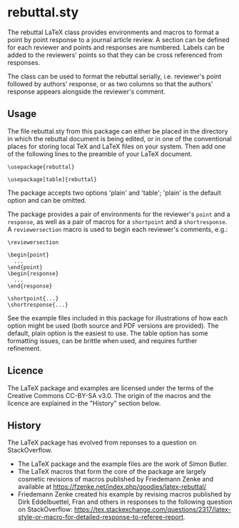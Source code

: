 # rebuttal.sty

The rebuttal LaTeX class provides environments and macros to format a point by point response to a journal article review. A section can be defined for each reviewer and points and responses are numbered. Labels can be added to the reviewers' points so that they can be cross referenced from responses.

The class can be used to format the rebuttal serially, i.e. reviewer's point followed by authors' response, or as two columns so that the authors' response appears alongside the reviewer's comment.

## Usage
The file rebuttal.sty from this package can either be placed in the directory in which the rebuttal document is being edited, or in one of the conventional places for storing local TeX and LaTeX files on your system. Then add one of the following lines to the preamble of your LaTeX document.

`\usepackage{rebuttal}`

`\usepackage[table]{rebuttal}`

The package accepts two options 'plain' and 'table'; 'plain' is the default option and can be omitted.

The package provides a pair of environments for the reviewer's `point` and a `response`, as well as a pair of macros for a `shortpoint` and a `shortresponse`. A `reviewersection` macro is used to begin each reviewer's comments, e.g.:

```
\reviewersection

\begin{point}
  ...
\end{point}
\begin{response}
  ...
\end{response}

\shortpoint{...}
\shortresponse{...}

```


See the example files included in this package for illustrations of how each option might be used (both source and PDF versions are provided). The default, plain option is the easiest to use. The table option has some formatting issues, can be brittle when used, and requires further refinement.

## Licence
The LaTeX package and examples are licensed under the terms of the Creative Commons CC-BY-SA v3.0. The origin of the macros and the licence are explained in the "History" section below.

## History
The LaTeX package has evolved from reponses to a question on StackOverflow.

* The LaTeX package and the example files are the work of Simon Butler.
* The LaTeX macros that form the core of the package are largely cosmetic revisions of macros published by Friedemann Zenke and available at https://fzenke.net/index.php/goodies/latex-rebuttal/ 
* Friedemann Zenke created his example by revising macros published by Dirk Eddelbuettel, Fran and others in responses to the following question on StackOverflow:  https://tex.stackexchange.com/questions/2317/latex-style-or-macro-for-detailed-response-to-referee-report.

